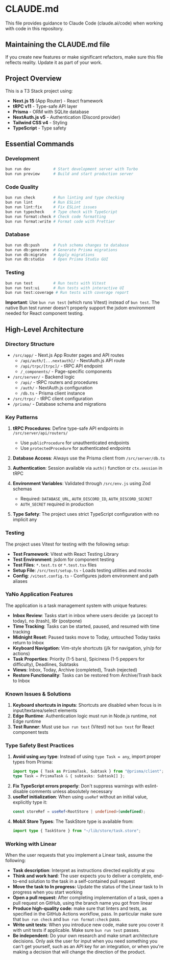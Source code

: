 # CLAUDE.md

This file provides guidance to Claude Code (claude.ai/code) when working with code in this repository.

## Maintaining the CLAUDE.md file

If you create new features or make significant refactors, make sure this file reflects reality. Update it as part of your work.

## Project Overview

This is a T3 Stack project using:
- **Next.js 15** (App Router) - React framework
- **tRPC v11** - Type-safe API layer
- **Prisma** - ORM with SQLite database
- **NextAuth.js v5** - Authentication (Discord provider)
- **Tailwind CSS v4** - Styling
- **TypeScript** - Type safety

## Essential Commands

### Development
```bash
bun run dev          # Start development server with Turbo
bun run preview      # Build and start production server
```

### Code Quality
```bash
bun run check        # Run linting and type checking
bun run lint         # Run ESLint
bun run lint:fix     # Fix ESLint issues
bun run typecheck    # Type check with TypeScript
bun run format:check # Check code formatting
bun run format:write # Format code with Prettier
```

### Database
```bash
bun run db:push      # Push schema changes to database
bun run db:generate  # Generate Prisma migrations
bun run db:migrate   # Apply migrations
bun run db:studio    # Open Prisma Studio GUI
```

### Testing
```bash
bun run test         # Run tests with Vitest
bun run test:ui      # Run tests with interactive UI
bun run test:coverage # Run tests with coverage report
```

**Important**: Use `bun run test` (which runs Vitest) instead of `bun test`. The native Bun test runner doesn't properly support the jsdom environment needed for React component testing.

## High-Level Architecture

### Directory Structure
- `/src/app/` - Next.js App Router pages and API routes
  - `/api/auth/[...nextauth]/` - NextAuth.js API route
  - `/api/trpc/[trpc]/` - tRPC API endpoint
  - `/_components/` - Page-specific components
- `/src/server/` - Backend logic
  - `/api/` - tRPC routers and procedures
  - `/auth/` - NextAuth.js configuration
  - `/db.ts` - Prisma client instance
- `/src/trpc/` - tRPC client configuration
- `/prisma/` - Database schema and migrations

### Key Patterns

1. **tRPC Procedures**: Define type-safe API endpoints in `/src/server/api/routers/`
   - Use `publicProcedure` for unauthenticated endpoints
   - Use `protectedProcedure` for authenticated endpoints

2. **Database Access**: Always use the Prisma client from `/src/server/db.ts`

3. **Authentication**: Session available via `auth()` function or `ctx.session` in tRPC

4. **Environment Variables**: Validated through `/src/env.js` using Zod schemas
   - Required: `DATABASE_URL`, `AUTH_DISCORD_ID`, `AUTH_DISCORD_SECRET`
   - `AUTH_SECRET` required in production

5. **Type Safety**: The project uses strict TypeScript configuration with no implicit any

### Testing
The project uses Vitest for testing with the following setup:
- **Test Framework**: Vitest with React Testing Library
- **Test Environment**: jsdom for component testing
- **Test Files**: `*.test.ts` or `*.test.tsx` files
- **Setup File**: `/src/test/setup.ts` - Loads testing utilities and mocks
- **Config**: `/vitest.config.ts` - Configures jsdom environment and path aliases

### YaNo Application Features
The application is a task management system with unique features:
- **Inbox Review**: Tasks start in inbox where users decide: ya (accept to today), no (trash), l8r (postpone)
- **Time Tracking**: Tasks can be started, paused, and resumed with time tracking
- **Midnight Reset**: Paused tasks move to Today, untouched Today tasks return to Inbox
- **Keyboard Navigation**: Vim-style shortcuts (j/k for navigation, y/n/p for actions)
- **Task Properties**: Priority (1-5 bars), Spiciness (1-5 peppers for difficulty), Deadlines, Subtasks
- **Views**: Inbox, Today, Archive (completed), Trash (rejected)
- **Restore Functionality**: Tasks can be restored from Archive/Trash back to Inbox

### Known Issues & Solutions
1. **Keyboard shortcuts in inputs**: Shortcuts are disabled when focus is in input/textarea/select elements
2. **Edge Runtime**: Authentication logic must run in Node.js runtime, not Edge runtime
3. **Test Runner**: Must use `bun run test` (Vitest) not `bun test` for React component tests

### Type Safety Best Practices
1. **Avoid using `any` type**: Instead of using `type Task = any`, import proper types from Prisma:
   ```typescript
   import type { Task as PrismaTask, Subtask } from "@prisma/client";
   type Task = PrismaTask & { subtasks: Subtask[] };
   ```
2. **Fix TypeScript errors properly**: Don't suppress warnings with eslint-disable comments unless absolutely necessary
3. **useRef initialization**: When using `useRef` without an initial value, explicitly type it:
   ```typescript
   const storeRef = useRef<RootStore | undefined>(undefined);
   ```
4. **MobX Store Types**: The TaskStore type is available from:
   ```typescript
   import type { TaskStore } from "~/lib/store/task.store";
   ```

### Working with Linear
When the user requests that you implement a Linear task, assume the following:
- **Task description**: Interpret as instructions directed explicitly at you
- **Think and work hard**: The user expects you to deliver a complete, end-to-end solution to the task in a self-contained pull request
- **Move the task to In progress:** Update the status of the Linear task to In progress when you start working
- **Open a pull request:** After completing implementation of a task, open a pull request on GitHub, using the branch name you got from linear
- **Produce high-quality code:** make sure that linters and tests, as specified in the GitHub Actions workflow, pass. In particular make sure that `bun run check` and `bun run format:check` pass.
- **Write unit tests**: When you introduce new code, make sure you cover it with unit tests if applicable. Make sure `bun run test` passes.
- **Be independent:** Do your own research and make smart architecture decisions. Only ask the user for input when you need something you can't get yourself, such as an API key for an integration, or when you're making a decision that will change the direction of the product.
